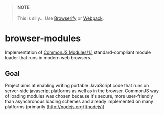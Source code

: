 > #### NOTE
> 
> This is silly... Use [Browserify][0] or [Webpack][1].

[0]: https://github.com/substack/node-browserify
[1]: https://github.com/webpack/webpack

browser-modules
===============

Implementation of [CommonJS Modules/1.1](http://wiki.commonjs.org/wiki/Modules/1.1)
standard-compliant module loader that runs in modern web browsers.

Goal
----

Project aims at enabling writing portable JavaScript code
that runs on server-side javascript platforms as well as in the browser.
CommonJS way of loading modules was chosen because it's secure, more
user-friendly than asynchronous loading schemes and already implemented
on many platforms (primarily [http://nodejs.org/](nodejs)).

